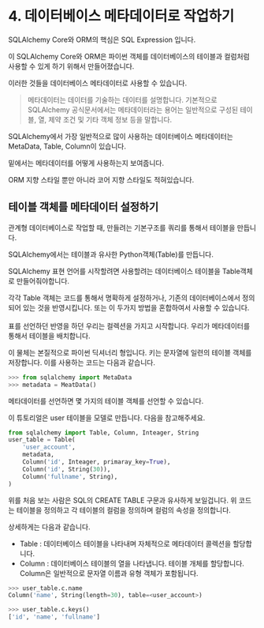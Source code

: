 # 4. 데이터베이스 메타데이터로 작업하기

SQLAlchemy Core와 ORM의 핵심은 SQL Expression 입니다.<br>

이 SQLAlchemy Core와 ORM은 파이썬 객체를 데이터베이스의 테이블과 컬럼처럼 사용할 수 있게 하기 위해서 만들어졌습니다.<br>

이러한 것들을 데이터베이스 메타데이터로 사용할 수 있습니다.

> 메타데이터는 데이터를 기술하는 데이터를 설명합니다. 기본적으로 SQLAlchemy 공식문서에서는 메타데이터라는 용어는 일반적으로 구성된 테이블, 열, 제약 조건 및 기타 객체 정보 등을 말합니다.

SQLAlchemy에서 가장 일반적으로 많이 사용하는 데이터베이스 메타데이터는 MetaData, Table, Column이 있습니다.<br>

밑에서는 메타데이터를 어떻게 사용하는지 보여줍니다.<br>

ORM 지향 스타일 뿐만 아니라 코어 지향 스타일도 적혀있습니다.

## 테이블 객체를 메타데이터 설정하기

관계형 데이터베이스로 작업할 때, 만들려는 기본구조를 쿼리를 통해서 테이블을 만듭니다.<br>

SQLAlchemy에서는 테이블과 유사한 Python객체(Table)를 만듭니다.<br>

SQLAlchemy 표현 언어를 시작할려면 사용할려는 데이터베이스 테이블을 Table객체로 만들어줘야합니다.<br>

각각 Table 객체는 코드를 통해서 명확하게 설정하거나, 기존의 데이터베이스에서 정의되어 있는 것을 반영시킵니다. 또는 이 두가지 방법을 혼합하여서 사용할 수 있습니다.
<br><br>
표를 선언하던 반영을 하던 우리는 컬렉션을 가지고 시작합니다. 우리가 메타데이터를 통해서 테이블을 배치합니다.<br>

이 물체는 본질적으로 파이썬 딕셔너리 형입니다. 키는 문자열에 일련의 테이블 객체를 저장합니다. 이를 사용하는 코드는 다음과 같습니다.

```python
>>> from sqlalchemy import MetaData
>>> metadata = MeatData()
```

메타데이터를 선언하면 몇 가지의 테이블 객체를 선언할 수 있습니다.<br>

이 튜토리얼은 user 테이블을 모델로 만듭니다. 다음을 참고해주세요.

```python
from sqlalchemy import Table, Column, Inteager, String
user_table = Table(
    'user_account',
    metadata,
    Column('id', Inteager, primaray_key=True),
	Column('id', String(30)),
	Column('fullname', String),
)
```
위를 처음 보는 사람은 SQL의 CREATE TABLE 구문과 유사하게 보일겁니다. 위 코드는 테이블을 정의하고 각 테이블의 컬럼을 정의하며 컬럼의 속성을 정의합니다.<br>

상세하게는 다음과 같습니다.
- Table : 데이터베이스 테이블을 나타내며 자체적으로 메타데이터 콜렉션을 할당합니다.
- Column : 데이터베이스 테이블의 열을 나타냅니다. 테이블 개체를 할당합니다. Column은 일반적으로 문자열 이름과 유형 객체가 포함됩니다.
```python
>>> user_table.c.name
Column('name', String(length=30), table=<user_account>)

>>> user_table.c.keys()
['id', 'name', 'fullname']
```

